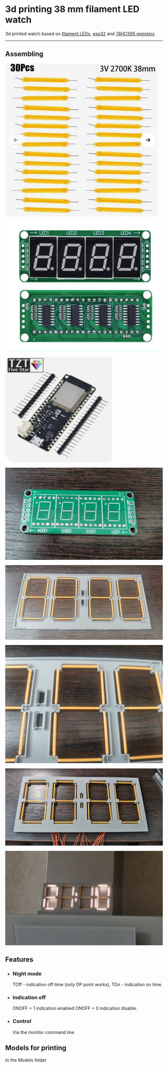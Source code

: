 # 3d printing 38 mm  filament LED watch

3d printed watch based on [filament LEDs][leds], [esp32][esp32] and [74HC595 registers][reg].

[leds]:  https://sl.aliexpress.ru/p?key=OmCQ3E4
[esp32]:  https://sl.aliexpress.ru/p?key=19CQ3Ba
[reg]:  https://sl.aliexpress.ru/p?key=3kCQ3af


---

## Аssembling

![image](https://github.com/VladSar21/FilamentLED_watch/blob/main/image/0.jpg)

![image](https://github.com/VladSar21/FilamentLED_watch/blob/main/image/1.jpg)

![image](https://github.com/VladSar21/FilamentLED_watch/blob/main/image/2.jpg)

![image](https://github.com/VladSar21/FilamentLED_watch/blob/main/image/3.jpg)

![image](https://github.com/VladSar21/FilamentLED_watch/blob/main/image/4.jpg)

![image](https://github.com/VladSar21/FilamentLED_watch/blob/main/image/5.jpg)

![image](https://github.com/VladSar21/FilamentLED_watch/blob/main/image/6.jpg)

![image](https://github.com/VladSar21/FilamentLED_watch/blob/main/image/7.jpg)


## Features

- ### Night mode

  TOff - indication off time (only DP point works), TOn - indication on time.

- ### Indication off

  ONOFF = 1 indication enabled ONOFF = 0 indication disable.

- ### Control

  Via the monitor command line

## Models for printing

In the Models folder


